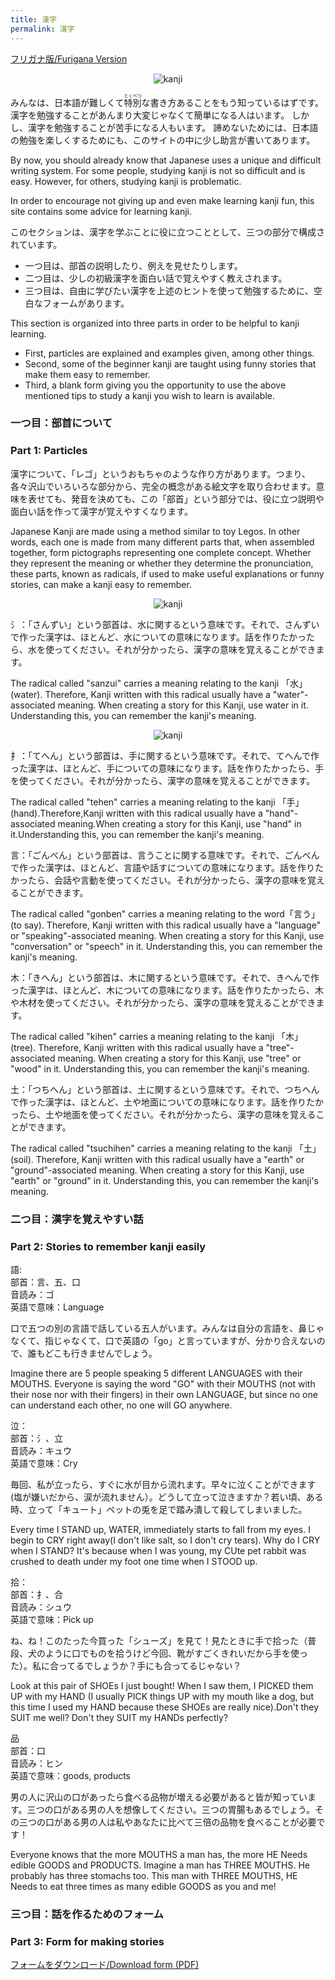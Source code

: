 ```yaml
---
title: 漢字
permalink: 漢字
---
```


[フリガナ版/Furigana Version](assets/漢字の勉強2furigana.pdf)
<p align="center">
  <img src="assets/kanji/image001.png" alt="kanji"/>
</p>

みんなは、日本語が難しくて<ruby>特<rt>とく</rt>別<rt>べつ</rt></ruby>な書き方あることをもう知っているはずです。漢字を勉強することがあんまり大変じゃなくて簡単になる人はいます。
しかし、漢字を勉強することが苦手になる人もいます。
諦めないためには、日本語の勉強を楽しくするためにも、このサイトの中に少し助言が書いてあります。

By now, you should already know that Japanese uses a unique and difficult writing system. For some people, studying kanji is not so difficult and is easy. However, for others, studying kanji is problematic.

In order to encourage not giving up and even make learning kanji fun, this site contains some advice for learning kanji.

このセクションは、漢字を学ぶことに役に立つこととして、三つの部分で構成されています。
  * 一つ目は、部首の説明したり、例えを見せたりします。
  * 二つ目は、少しの初級漢字を面白い話で覚えやすく教えされます。
  * 三つ目は、自由に学びたい漢字を上述のヒントを使って勉強するために、空白なフォームがあります。

This section is organized into three parts in order to be helpful to kanji learning.
  * First, particles are explained and examples given, among other things.
  * Second, some of the beginner kanji are taught using funny stories that make them easy to remember.
  * Third, a blank form giving you the opportunity to use the above mentioned tips to study a kanji you wish to learn is available.

### 一つ目：部首について
### Part 1: Particles

漢字について、「レゴ」というおもちゃのような作り方があります。つまり、各々沢山でいろいろな部分から、完全の概念がある絵文字を取り合わせます。意味を表せても、発音を決めても、この「部首」という部分では、役に立つ説明や面白い話を作って漢字が覚えやすくなります。

Japanese Kanji are made using a method similar to toy Legos. In other words, each one is made from many different parts that, when assembled together, form pictographs representing one complete concept. Whether they represent the meaning or whether they determine the pronunciation, these parts, known as radicals, if used to make useful explanations or funny stories, can make a kanji easy to remember.

<p align="center">
  <img src="assets/kanji/image002.png" alt="kanji"/>
</p>

氵：「さんずい」という部首は、水に関するという意味です。それで、さんずいで作った漢字は、ほとんど、水についての意味になります。話を作りたかったら、水を使ってください。それが分かったら、漢字の意味を覚えることができます。

The radical called "sanzui" carries a meaning relating to the kanji 「水」(water). Therefore, Kanji written with this radical usually have a "water"-associated meaning. When creating a story for this Kanji, use water in it. Understanding this, you can remember the kanji's meaning.


<p align="center">
  <img src="assets/kanji/image003.png" alt="kanji"/>
</p>

扌：「てへん」という部首は、手に関するという意味です。それで、てへんで作った漢字は、ほとんど、手についての意味になります。話を作りたかったら、手を使ってください。それが分かったら、漢字の意味を覚えることができます。

The radical called "tehen" carries a meaning relating to the kanji 「手」(hand).Therefore,Kanji written with this radical usually have a "hand"-associated meaning.When creating a story for this Kanji, use "hand" in it.Understanding this, you can remember the kanji's meaning.


言：「ごんべん」という部首は、言うことに関する意味です。それで、ごんべんで作った漢字は、ほとんど、言語や話すについての意味になります。話を作りたかったら、会話や言動を使ってください。それが分かったら、漢字の意味を覚えることができます。

The radical called "gonben" carries a meaning relating to the word「言う」(to say). Therefore, Kanji written with this radical usually have a "language" or "speaking"-associated meaning. When creating a story for this Kanji, use "conversation" or "speech" in it. Understanding this, you can remember the kanji's meaning.


木：「きへん」という部首は、木に関するという意味です。それで、きへんで作った漢字は、ほとんど、木についての意味になります。話を作りたかったら、木や木材を使ってください。それが分かったら、漢字の意味を覚えることができます。

The radical called "kihen" carries a meaning relating to the kanji 「木」(tree). Therefore, Kanji written with this radical usually have a "tree"-associated meaning. When creating a story for this Kanji, use "tree" or "wood" in it. Understanding this, you can remember the kanji's meaning.


土：「つちへん」という部首は、土に関するという意味です。それで、つちへんで作った漢字は、ほとんど、土や地面についての意味になります。話を作りたかったら、土や地面を使ってください。それが分かったら、漢字の意味を覚えることができます。

The radical called "tsuchihen" carries a meaning relating to the kanji 「土」(soil). Therefore, Kanji written with this radical usually have a "earth" or "ground"-associated meaning. When creating a story for this Kanji, use "earth" or "ground" in it. Understanding this, you can remember the kanji's meaning.


### 二つ目：漢字を覚えやすい話
### Part 2: Stories to remember kanji easily


語:  
部首：言、五、口  
音読み：ゴ  
英語で意味：Language

口で五つの別の言語で話している五人がいます。みんなは自分の言語を、鼻じゃなくて、指じゃなくて、口で英語の「go」と言っていますが、分かり合えないので、誰もどこも行きませんでしょう。

Imagine there are 5 people speaking 5 different <span class="highlight">LANGUAGES</span> with their <span class="highlight">MOUTHS</span>. Everyone is saying the word "<span class="highlight">GO</span>" with their <span class="highlight">MOUTHS</span> (not with their nose nor with their fingers) in their own <span class="highlight">LANGUAGE</span>, but since no one can understand each other, no one will <span class="highlight">GO</span> anywhere.


泣：  
部首：氵、立  
音読み：キュウ  
英語で意味：Cry

毎回、私が立ったら、すぐに水が目から流れます。早々に泣くことができます(塩が嫌いだから、涙が流れません）。どうして立って泣きますか？若い頃、ある時、立って「キュート」ペットの兎を足で踏み潰して殺してしまいました。

Every time I <span class="highlight">STAND</span> up, <span class="highlight">WATER</span>, immediately starts to fall from my eyes. I begin to <span class="highlight">CRY</span> right away(I don't like salt, so I don't cry tears). Why do I <span class="highlight">CRY</span> when I <span class="highlight">STAND</span>? It's because when I was young, my <span class="highlight">CU</span>te pet rabbit was crushed to death under my foot one time when I <span class="highlight">STOOD</span> up.


拾：  
部首：扌、合  
音読み：シュウ  
英語で意味：Pick up

ね、ね！このたった今買った「シューズ」を見て！見たときに手で拾った（普段、犬のように口でものを拾うけど今回、靴がすごくきれいだから手を使った）。私に合ってるでしょうか？手にも合ってるじゃない？

Look at this pair of <span class="highlight">SHOE</span>s I just bought! When I saw them, I <span class="highlight">PICKED</span> them <span class="highlight">UP</span> with my <span class="highlight">HAND</span> (I usually <span class="highlight">PICK</span> things <span class="highlight">UP</span> with my mouth like a dog, but this time I used my <span class="highlight">HAND</span> because these <span class="highlight">SHOE</span>s are really nice).Don't they <span class="highlight">SUIT</span> me well? Don't they <span class="highlight">SUIT</span> my <span class="highlight">HAND</span>s perfectly?

品  
部首：口  
音読み：ヒン  
英語で意味：goods, products  

男の人に沢山の口があったら食べる品物が増える必要があると皆が知っています。三つの口がある男の人を想像してください。三つの胃腸もあるでしょう。その三つの口がある男の人は私やあなたに比べて三倍の品物を食べることが必要です！

Everyone knows that the more <span class="highlight">MOUTHS</span> a man has, the more <span class="highlight">HE N</span>eeds edible <span class="highlight">GOODS</span> and <span class="highlight">PRODUCTS</span>. Imagine a man has <span class="highlight">THREE MOUTHS</span>. He probably has three stomachs too. This man with <span class="highlight">THREE MOUTHS</span>, <span class="highlight">HE N</span>eeds to eat three times as many edible <span class="highlight">GOODS</span> as you and me!


### 三つ目：話を作るためのフォーム
### Part 3: Form for making stories

[フォームをダウンロード/Download form (PDF)](assets/漢字の勉強-BLANK_FORM.pdf)
